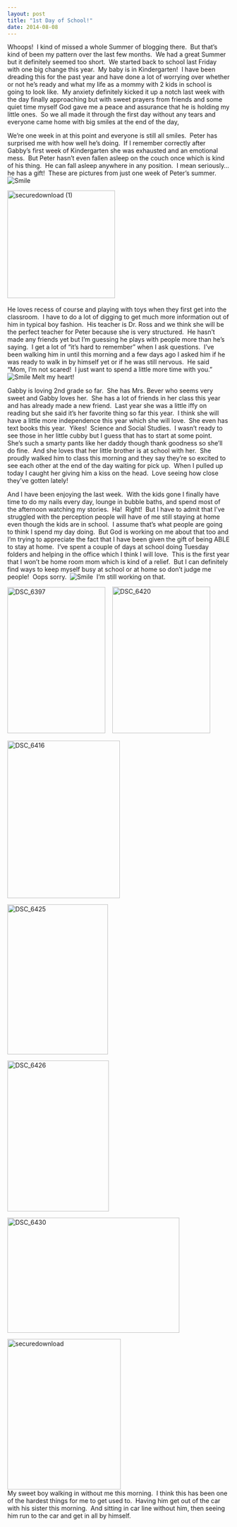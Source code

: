 ```yaml
---
layout: post
title: "1st Day of School!"
date: 2014-08-08
---
```


<p>Whoops!&#160; I kind of missed a whole Summer of blogging there.&#160; But that’s kind of been my pattern over the last few months.&#160; We had a great Summer but it definitely seemed too short.&#160; We started back to school last Friday with one big change this year.&#160; My baby is in Kindergarten!&#160; I have been dreading this for the past year and have done a lot of worrying over whether or not he’s ready and what my life as a mommy with 2 kids in school is going to look like.&#160; My anxiety definitely kicked it up a notch last week with the day finally approaching but with sweet prayers from friends and some quiet time myself God gave me a peace and assurance that he is holding my little ones.&#160; So we all made it through the first day without any tears and everyone came home with big smiles at the end of the day,</p>  <p>We’re one week in at this point and everyone is still all smiles.&#160; Peter has surprised me with how well he’s doing.&#160; If I remember correctly after Gabby’s first week of Kindergarten she was exhausted and an emotional mess.&#160; But Peter hasn’t even fallen asleep on the couch once which is kind of his thing.&#160; He can fall asleep anywhere in any position.&#160; I mean seriously…he has a gift!&#160; These are pictures from just one week of Peter’s summer.&#160; <img class="wlEmoticon wlEmoticon-smile" style="border-top-style: none; border-bottom-style: none; border-right-style: none; border-left-style: none" alt="Smile" src="/thepaladinos/assets/images/wlEmoticon-smile.png" />&#160; </p>  <p><a href="/thepaladinos/assets/images/securedownload-1.jpg"><img title="securedownload (1)" style="border-top: 0px; border-right: 0px; background-image: none; border-bottom: 0px; padding-top: 0px; padding-left: 0px; border-left: 0px; display: inline; padding-right: 0px" border="0" alt="securedownload (1)" src="/thepaladinos/assets/images/securedownload-1_thumb.jpg" width="244" height="244" /></a>&#160;&#160; </p>  <p>He loves recess of course and playing with toys when they first get into the classroom.&#160; I have to do a lot of digging to get much more information out of him in typical boy fashion.&#160; His teacher is Dr. Ross and we think she will be the perfect teacher for Peter because she is very structured.&#160; He hasn’t made any friends yet but I’m guessing he plays with people more than he’s saying.&#160; I get a lot of “it’s hard to remember” when I ask questions.&#160; I’ve been walking him in until this morning and a few days ago I asked him if he was ready to walk in by himself yet or if he was still nervous.&#160; He said “Mom, I’m not scared!&#160; I just want to spend a little more time with you.”&#160; <img class="wlEmoticon wlEmoticon-smile" style="border-top-style: none; border-bottom-style: none; border-right-style: none; border-left-style: none" alt="Smile" src="/thepaladinos/assets/images/wlEmoticon-smile.png" /> Melt my heart!&#160; </p>  <p>Gabby is loving 2nd grade so far.&#160; She has Mrs. Bever who seems very sweet and Gabby loves her.&#160; She has a lot of friends in her class this year and has already made a new friend.&#160; Last year she was a little iffy on reading but she said it’s her favorite thing so far this year.&#160; I think she will have a little more independence this year which she will love.&#160; She even has text books this year.&#160; Yikes!&#160; Science and Social Studies.&#160; I wasn’t ready to see those in her little cubby but I guess that has to start at some point.&#160; She’s such a smarty pants like her daddy though thank goodness so she’ll do fine.&#160; And she loves that her little brother is at school with her.&#160; She proudly walked him to class this morning and they say they’re so excited to see each other at the end of the day waiting for pick up.&#160; When I pulled up today I caught her giving him a kiss on the head.&#160; Love seeing how close they’ve gotten lately!&#160; </p>  <p>And I have been enjoying the last week.&#160; With the kids gone I finally have time to do my nails every day, lounge in bubble baths, and spend most of the afternoon watching my stories.&#160; Ha!&#160; Right!&#160; But I have to admit that I’ve struggled with the perception people will have of me still staying at home even though the kids are in school.&#160; I assume that’s what people are going to think I spend my day doing.&#160; But God is working on me about that too and I’m trying to appreciate the fact that I have been given the gift of being ABLE to stay at home.&#160; I’ve spent a couple of days at school doing Tuesday folders and helping in the office which I think I will love.&#160; This is the first year that I won’t be home room mom which is kind of a relief.&#160; But I can definitely find ways to keep myself busy at school or at home so don’t judge me people!&#160; Oops sorry.&#160; <img class="wlEmoticon wlEmoticon-smile" style="border-top-style: none; border-bottom-style: none; border-right-style: none; border-left-style: none" alt="Smile" src="/thepaladinos/assets/images/wlEmoticon-smile.png" />&#160; I’m still working on that.&#160; </p>  <p><a href="/thepaladinos/assets/images/DSC_6397.jpg"><img title="DSC_6397" style="border-top: 0px; border-right: 0px; background-image: none; border-bottom: 0px; padding-top: 0px; padding-left: 0px; border-left: 0px; display: inline; padding-right: 0px" border="0" alt="DSC_6397" src="/thepaladinos/assets/images/DSC_6397_thumb.jpg" width="222" height="331" /></a>&#160;&#160;&#160; <a href="/thepaladinos/assets/images/DSC_6420.jpg"><img title="DSC_6420" style="border-top: 0px; border-right: 0px; background-image: none; border-bottom: 0px; padding-top: 0px; padding-left: 0px; border-left: 0px; display: inline; padding-right: 0px" border="0" alt="DSC_6420" src="/thepaladinos/assets/images/DSC_6420_thumb.jpg" width="222" height="332" /></a></p>  <p><a href="/thepaladinos/assets/images/DSC_6416.jpg"><img title="DSC_6416" style="border-top: 0px; border-right: 0px; background-image: none; border-bottom: 0px; padding-top: 0px; padding-left: 0px; border-left: 0px; display: inline; padding-right: 0px" border="0" alt="DSC_6416" src="/thepaladinos/assets/images/DSC_6416_thumb.jpg" width="255" height="357" /></a></p>  <p><a href="/thepaladinos/assets/images/DSC_6425.jpg"><img title="DSC_6425" style="border-top: 0px; border-right: 0px; background-image: none; border-bottom: 0px; padding-top: 0px; padding-left: 0px; border-left: 0px; display: inline; padding-right: 0px" border="0" alt="DSC_6425" src="/thepaladinos/assets/images/DSC_6425_thumb.jpg" width="228" height="340" /></a></p>  <p><a href="/thepaladinos/assets/images/DSC_6426.jpg"><img title="DSC_6426" style="border-top: 0px; border-right: 0px; background-image: none; border-bottom: 0px; padding-top: 0px; padding-left: 0px; border-left: 0px; display: inline; padding-right: 0px" border="0" alt="DSC_6426" src="/thepaladinos/assets/images/DSC_6426_thumb.jpg" width="230" height="342" /></a></p>  <p><a href="/thepaladinos/assets/images/DSC_6430.jpg"><img title="DSC_6430" style="border-top: 0px; border-right: 0px; background-image: none; border-bottom: 0px; padding-top: 0px; padding-left: 0px; border-left: 0px; display: inline; padding-right: 0px" border="0" alt="DSC_6430" src="/thepaladinos/assets/images/DSC_6430_thumb.jpg" width="390" height="261" /></a></p>  <p><a href="/thepaladinos/assets/images/securedownload.jpg"><img title="securedownload" style="border-top: 0px; border-right: 0px; background-image: none; border-bottom: 0px; padding-top: 0px; padding-left: 0px; border-left: 0px; display: inline; padding-right: 0px" border="0" alt="securedownload" src="/thepaladinos/assets/images/securedownload_thumb.jpg" width="257" height="341" /></a>    <br />My sweet boy walking in without me this morning.&#160; I think this has been one of the hardest things for me to get used to.&#160; Having him get out of the car with his sister this morning.&#160; And sitting in car line without him, then seeing him run to the car and get in all by himself.&#160; </p>
